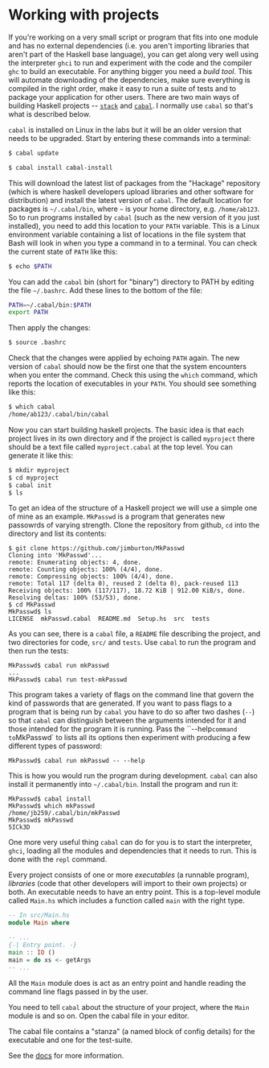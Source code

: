 # Working with projects

If you're working on a very small script or program that fits into one
module and has no external dependencies (i.e. you aren't importing
libraries that aren't part of the Haskell base language), you can get
along very well using the interpreter `ghci` to run and experiment
with the code and the compiler `ghc` to build an executable. For
anything bigger you need a *build tool*. This will automate
downloading of the dependencies, make sure everything is compiled in
the right order, make it easy to run a suite of tests and to package
your application for other users. There are two main ways of building
Haskell projects --
[`stack`](https://docs.haskellstack.org/en/stable/README/) and
[`cabal`](https://www.haskell.org/cabal/). I normally use `cabal` so
that's what is described below.

`cabal` is installed on Linux in the labs but it will be an older
version that needs to be upgraded. Start by entering these commands
into a terminal:

```bash
$ cabal update

$ cabal install cabal-install
```

This will download the latest list of packages from the "Hackage"
repository (which is where haskell developers upload libraries and
other software for distribution) and install the latest version of
`cabal`. The default location for packages is
`~/.cabal/bin`, where `~` is your home directory,
e.g. `/home/ab123`. So to run programs installed by `cabal` (such as the
new version of it you just installed), you need to
add this location to your `PATH` variable. This is a Linux environment
variable containing a list of locations in the file system that Bash
will look in when you type a command in to a
terminal. You can check the current state of `PATH` like this:

```bash
$ echo $PATH
```

You can add the `cabal` bin (short for "binary") directory to PATH by
editing the file `~/.bashrc`.  Add these lines to the bottom of the
file:

```bash
PATH=~/.cabal/bin:$PATH
export PATH
```

Then apply the changes:

```bash
$ source .bashrc
```

Check that the changes were applied by echoing `PATH` again. The new
version of `cabal` should now be the first one that the system
encounters when you enter the command. Check this using the `which`
command, which reports the location of executables in your `PATH`. You
should see something like this:

```bash
$ which cabal
/home/ab123/.cabal/bin/cabal
```

Now you can start building haskell projects. The
basic idea is that each project lives in its own directory and if the
project is called `myproject` there should be a text file called `myproject.cabal`
at the top level. You can generate it like this:

```bash
$ mkdir myproject
$ cd myproject
$ cabal init
$ ls
```

To get an idea of the structure of a Haskell project we will use a simple one of
mine as an example. `MkPasswd` is a program that generates new passowrds of varying
strength. Clone the repository from github, `cd` into the directory and list its 
contents:

```
$ git clone https://github.com/jimburton/MkPasswd
Cloning into 'MkPasswd'...
remote: Enumerating objects: 4, done.
remote: Counting objects: 100% (4/4), done.
remote: Compressing objects: 100% (4/4), done.
remote: Total 117 (delta 0), reused 2 (delta 0), pack-reused 113
Receiving objects: 100% (117/117), 18.72 KiB | 912.00 KiB/s, done.
Resolving deltas: 100% (53/53), done.
$ cd MkPasswd
MkPasswd$ ls
LICENSE  mkPasswd.cabal  README.md  Setup.hs  src  tests
```
As you can see, there is a `cabal` file, a `README` file describing the project,
and two directories for code, `src/` and `tests`. Use `cabal` to run the program
and then run the tests:

```
MkPasswd$ cabal run mkPasswd
...
MkPasswd$ cabal run test-mkPasswd
```

This program takes a variety of flags on the command line that govern
the kind of passwords that are generated. If you want to pass flags to
a program that is being run by `cabal` you have to do so after two
dashes (`--`) so that `cabal` can distinguish between the arguments
intended for it and those intended for the program it is running. Pass
the ``--help` command to `MkPasswd` to lists all its options then
experiment with producing a few different types of password:

```
MkPasswd$ cabal run mkPasswd -- --help
```

This is how you would run the program during development. `cabal` can also install it
permanently into `~/.cabal/bin`. Install the program and run it:

```
MkPasswd$ cabal install
MkPasswd$ which mkPasswd
/home/jb259/.cabal/bin/mkPasswd
MkPasswd$ mkPasswd 
5ICk3D
```

One more very useful thing `cabal` can do for you is to start the interpreter, `ghci`,
loading all the modules and dependencies that it needs to run. This is done with the `repl`
command.

Every project consists of one or more *executables* (a runnable program), 
*libraries* (code that other developers will import to their own projects)
or both. An executable needs to have an entry point. This is a top-level module
called `Main.hs` which includes a function called `main` with the right
type. 

```haskell
-- In src/Main.hs
module Main where

-- ...
{-| Entry point. -}
main :: IO ()
main = do xs <- getArgs
-- ...
```

All the `Main` module does is act as an entry point and handle reading
the command line flags passed in by the user.

You need to tell `cabal` about the structure of your project, where
the `Main` module is and so on. Open the cabal file in your editor.

The cabal file contains a "stanza" (a named
block of config details) for the executable and one for the 
test-suite. 

See the
[docs](https://www.haskell.org/cabal/users-guide/developing-packages.html)
for more information.
